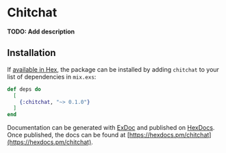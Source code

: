# Chitchat

**TODO: Add description**

## Installation

If [available in Hex](https://hex.pm/docs/publish), the package can be installed
by adding `chitchat` to your list of dependencies in `mix.exs`:

```elixir
def deps do
  [
    {:chitchat, "~> 0.1.0"}
  ]
end
```

Documentation can be generated with [ExDoc](https://github.com/elixir-lang/ex_doc)
and published on [HexDocs](https://hexdocs.pm). Once published, the docs can
be found at [https://hexdocs.pm/chitchat](https://hexdocs.pm/chitchat).

